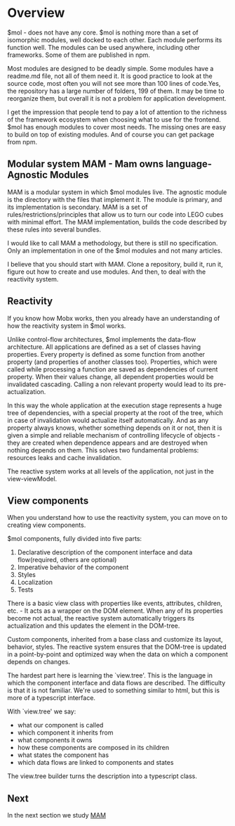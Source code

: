 # Overview

$mol - does not have any core. $mol is nothing more than a set of isomorphic modules, well docked to each other. Each module performs its function well. The modules can be used anywhere, including other frameworks. Some of them are published in npm.

Most modules are designed to be deadly simple. Some modules have a readme.md file, not all of them need it. It is good practice to look at the source code, most often you will not see more than 100 lines of code.Yes, the repository has a large number of folders, 199 of them. It may be time to reorganize them, but overall it is not a problem for application development.

I get the impression that people tend to pay a lot of attention to the richness of the framework ecosystem when choosing what to use for the frontend. $mol has enough modules to cover most needs. The missing ones are easy to build on top of existing modules. And of course you can get package from npm.

## Modular system MAM - Mam owns language-Agnostic Modules

MAM is a modular system in which $mol modules live. The agnostic module is the directory with the files that implement it. The module is primary, and its implementation is secondary. MAM is a set of rules/restrictions/principles that allow us to turn our code into LEGO cubes with minimal effort. The MAM implementation, builds the code described by these rules into several bundles.

I would like to call MAM a methodology, but there is still no specification. Only an implementation in one of the $mol modules and not many articles.

I believe that you should start with MAM. Clone a repository, build it, run it, figure out how to create and use modules. And then, to deal with the reactivity system.

## Reactivity

If you know how Mobx works, then you already have an understanding of how the reactivity system in $mol works.

Unlike control-flow architectures, $mol implements the data-flow architecture. All applications are defined as a set of classes having properties. Every property is defined as some function from another property (and properties of another classes too). Properties, which were called while processing a function are saved as dependencies of current property. When their values change, all dependent properties would be invalidated cascading. Calling a non relevant property would lead to its pre-actualization.

In this way the whole application at the execution stage represents a huge tree of dependencies, with a special property at the root of the tree, which in case of invalidation would actualize itself automatically. And as any property always knows, whether something depends on it or not, then it is given a simple and reliable mechanism of controlling lifecycle of objects - they are created when dependence appears and are destroyed when nothing depends on them. This solves two fundamental problems: resources leaks and cache invalidation. 

The reactive system works at all levels of the application, not just in the view-viewModel.

## View components

When you understand how to use the reactivity system, you can move on to creating view components.

$mol components, fully divided into five parts:
1) Declarative description of the component interface and data flow(required, others are optional)
1) Imperative behavior of the component
1) Styles
1) Localization
1) Tests

There is a basic view class with properties like events, attributes, children, etc. - It acts as a wrapper on the DOM element. When any of its properties become not actual, the reactive system automatically triggers its actualization and this updates the element in the DOM-tree.

Custom components, inherited from a base class and customize its layout, behavior, styles. The reactive system ensures that the DOM-tree is updated in a point-by-point and optimized way when the data on which a component depends on changes.

The hardest part here is learning the `view.tree'. This is the language in which the component interface and data flows are described. The difficulty is that it is not familiar. We're used to something similar to html, but this is more of a typescript interface.

With `view.tree' we say:
- what our component is called
- which component it inherits from
- what components it owns
- how these components are composed in its children
- what states the component has
- which data flows are linked to components and states

The view.tree builder turns the description into a typescript class.

## Next
In the next section we study [MAM](./mam.md)
